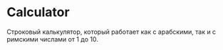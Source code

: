 # Calculator
Строковый калькулятор, который работает как с арабскими, так и с римскими числами от 1 до 10.
